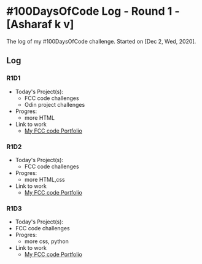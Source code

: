 # #100DaysOfCode Log - Round 1 - [Asharaf k v]

The log of my #100DaysOfCode challenge. Started on [Dec 2, Wed, 2020].

## Log

### R1D1 
* Today's Project(s):
  * FCC code challenges
  * Odin project challenges
* Progres:
  * more HTML
* Link to work
  * [My FCC code Portfolio](https://www.freecodecamp.org/asharaf)

### R1D2
* Today's Project(s):
  * FCC code challenges
* Progres:
  * more HTML,css
* Link to work
  * [My FCC code Portfolio](https://www.freecodecamp.org/asharaf)
 ### R1D3
 * Today's Project(s):
  * FCC code challenges
* Progres:
  * more css, python
* Link to work
  * [My FCC code Portfolio](https://www.freecodecamp.org/asharaf)
